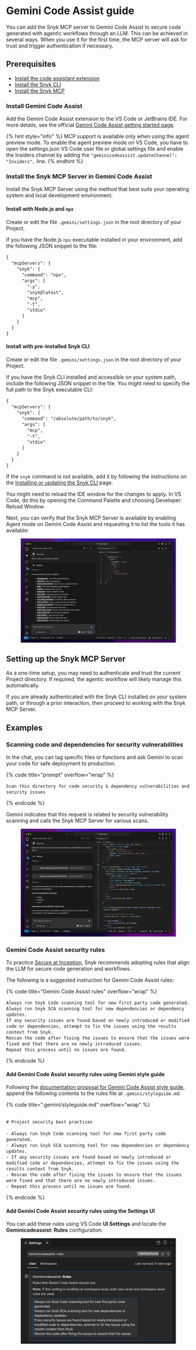 # Gemini Code Assist guide

You can add the Snyk MCP server to Gemini Code Assist to secure code generated with agentic workflows through an LLM. This can be achieved in several ways. When you use it for the first time, the MCP server will ask for trust and trigger authentication if necessary.

## Prerequisites

* [Install the code assistant extension](gemini-code-assist-guide.md#install-gemini-code-assist)
* [Install the Snyk CLI](../../../developer-tools/snyk-cli/install-or-update-the-snyk-cli/)
* [Install the Snyk MCP](gemini-code-assist-guide.md#install-the-snyk-mcp-server-in-gemini-code-assist)

### Install Gemini Code Assist

Add the Gemini Code Assist extension to the VS Code or JetBrains IDE. For more details, see the official [Gemini Code Assist getting started page](https://codeassist.google/).

{% hint style="info" %}
MCP support is available only when using the agent preview mode. To enable the agent preview mode on VS Code, you have to open the settings.json VS Code user file or global settings file and enable the Insiders channel by adding the `"geminicodeassist.updateChannel": "Insiders",` line.
{% endhint %}

### Install the Snyk MCP Server in Gemini Code Assist

Install the Snyk MCP Server using the method that best suits your operating system and local development environment.

#### Install with Node.js and `npx`

Create or edit the file `.gemini/settings.json` in the root directory of your Project.

If you have the Node.js `npx` executable installed in your environment, add the following JSON snippet to the file:

```json5
{
  "mcpServers": {
    "snyk": {
      "command": "npx",
      "args": [
        "-y",
        "snyk@latest",
        "mcp",
        "-t",
        "stdio"
      ]
    }
  }
}
```

#### Install with pre-installed Snyk CLI

Create or edit the file `.gemini/settings.json` in the root directory of your Project.

If you have the Snyk CLI installed and accessible on your system path, include the following JSON snippet in the file. You might need to specify the full path to the Snyk executable CLI:

```json5
{
  "mcpServers": {
    "snyk": {
      "command": "/absolute/path/to/snyk",
      "args": [
        "mcp",
        "-t",
        "stdio"
      ]
    }
  }
}

```

If the `snyk` command is not available, add it by following the instructions on the [Installing or updating the Snyk CLI](../../../developer-tools/snyk-cli/install-or-update-the-snyk-cli/) page.&#x20;

You might need to reload the IDE window for the changes to apply. In VS Code, do this by opening the Command Palette and choosing Developer: Reload Window.

Next, you can verify that the Snyk MCP Server is available by enabling Agent mode on Gemini Code Assist and requesting it to list the tools it has available:

<figure><img src="../../../.gitbook/assets/image (72).png" alt=""><figcaption></figcaption></figure>

## Setting up the Snyk MCP Server

As a one-time setup, you may need to authenticate and trust the current Project directory. If required, the agentic workflow will likely manage this automatically.

If you are already authenticated with the Snyk CLI installed on your system path, or through a prior interaction, then proceed to working with the Snyk MCP Server.

## Examples

### Scanning code and dependencies for security vulnerabilities

In the chat, you can tag specific files or functions and ask Gemini to scan your code for safe deployment to production.

{% code title="prompt" overflow="wrap" %}
```
Scan this directory for code security & dependency vulnerabilities and security issues
```
{% endcode %}

Gemini indicates that this request is related to security vulnerability scanning and calls the Snyk MCP Server for various scans.

<figure><img src="../../../.gitbook/assets/image (73).png" alt=""><figcaption></figcaption></figure>

### Gemini Code Assist security rules

To practice [Secure at Inception](https://snyk.io/solutions/secure-ai-generated-code/), Snyk recommends adopting rules that align the LLM for secure code generation and workflows.

The following is a suggested instruction for Gemini Code Assist rules:&#x20;

{% code title="Gemini Code Assist rules" overflow="wrap" %}
```
Always run Snyk Code scanning tool for new first party code generated.
Always run Snyk SCA scanning tool for new dependencies or dependency updates.
If any security issues are found based on newly introduced or modified code or dependencies, attempt to fix the issues using the results context from Snyk.
Rescan the code after fixing the issues to ensure that the issues were fixed and that there are no newly introduced issues.
Repeat this process until no issues are found.
```
{% endcode %}

#### Add Gemini Code Assist security rules using Gemini style guide

Following the [documentation proposal for Gemini Code Assist style guide](https://developers.google.com/gemini-code-assist/docs/customize-gemini-behavior-github), append the following contents to the rules file at `.gemini/styleguide.md`:

{% code title=".gemini/styleguide.md" overflow="wrap" %}
```

# Project security best practices

- Always run Snyk Code scanning tool for new first party code generated.
- Always run Snyk SCA scanning tool for new dependencies or dependency updates.
- If any security issues are found based on newly introduced or modified code or dependencies, attempt to fix the issues using the results context from Snyk.
- Rescan the code after fixing the issues to ensure that the issues were fixed and that there are no newly introduced issues.
- Repeat this process until no issues are found.
```
{% endcode %}

#### Add Gemini Code Assist security rules using the Settings UI

You can add these rules using VS Code **UI Settings** and locate the **Geminicodeassist: Rules** configuration:

<figure><img src="../../../.gitbook/assets/image (74).png" alt=""><figcaption></figcaption></figure>



